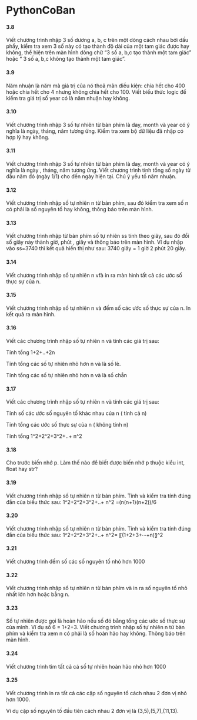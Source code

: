 # PythonCoBan
<h4>3.8</h4>
 <p>Viết chương trình nhập 3 số dương a, b, c trên một dòng cách nhau bởi dấu phẩy, kiểm tra xem 3 số này có tạo thành độ dài của một tam giác được hay không, thể hiện trên màn hình dòng chữ “3 số a, b,c tạo thành một tam giác” hoặc “ 3 số a, b,c không tạo thành một tam giác”.</p>
<h4>3.9 </h4>
<p>Năm nhuận là năm mà giá trị của nó thoả mãn điều  kiện: chía hết cho 400 hoặc chia hết cho 4 nhưng không chia hết cho 100. Viết biểu thức logic để kiểm tra giá trị số year có là năm nhuận hay không.</p>
<h4>3.10</h4>
<p>Viết chương trình nhập 3 số tự nhiên từ bàn phím là day, month và year có ý nghĩa là ngày, tháng, năm tương ứng. Kiểm tra xem bộ dữ liệu đã nhập có hợp lý hay không.</p>
<h4>3.11</h4>
<p>Viết chương  trình nhập 3 số tự nhiên từ bàn phím là day, month và year có ý nghĩa là ngày , tháng, năm tương ứng. Viết chương trình tính tổng số ngày từ đầu năm đó (ngày 1/1) cho đến ngày hiện tại. Chú ý yếu tố năm nhuận.</p>
<h4>3.12</h4>
<p>Viết chương trình nhập số tự nhiên n từ bàn phím, sau đó kiểm tra xem số n có phải là số nguyên tố hay không, thông báo trên màn hình.</p>
<h4>3.13</h4>
<p>Viết chương trình nhập từ bàn phím số tự  nhiên ss tính theo giây, sau đó đổi số giây này thành giờ, phút , giây và thông báo trên màn hình. Ví dụ nhập vào ss=3740 thì kết quả hiển thị như sau: 3740 giây = 1 giờ 2 phút 20 giây.</p>
<h4>3.14</h4>
<p>Viết chương trình nhập số tự nhiên n vfà in ra màn hình tất cả các ước số thực sự của n.</p>
<h4>3.15</h4>
<p>Viết chương trình nhập số tự nhiên n và đếm số các ước số thực sự của n. In kết quả ra màn hình.</p>
<h4>3.16</h4>
<p>Viết các chương trình nhập số tự nhiên n và tính các giá trị sau:</p>
	<p>Tính tổng 1+2+..+2n</p>
	<p>Tính tổng các số tự nhiên nhỏ hơn n và là số lẻ.</p>
	<p>Tính tổng các số tự nhiên nhỏ hơn n và là số chẵn </p>
<h4>3.17</h4>
<p>Viết các chương trình nhập số tự nhiên n và tính các giá trị sau:</p>
	<p>Tính số các ước số nguyên tố khác nhau của n ( tính cả n)</p>
	<p>Tính tổng các ước số thực sự của n ( không tính n)</p>
	<p>Tính tổng 1^2+2^2+3^2+..+ n^2 </p>
<h4>3.18</h4>
<p>Cho trước biến nhớ p. Làm thế nào để biết được biến nhớ p thuộc kiểu int, float hay str?</p>
<h4>3.19</h4>
<p>Viết chương trình nhập số tự nhiên n từ bàn phím. Tính và kiểm tra tính đúng đắn của biểu thức sau:  1^2+2^2+3^2+..+ n^2  =(n(n+1)(n+2))/6</p>
<h4>3.20</h4>
<p>Viết chương trình nhập số tự nhiên n từ bàn phím. Tính và kiểm tra tính đúng đắn của biểu thức sau:  1^2+2^2+3^2+..+ n^2= 〖(1+2+3+⋯+n)〗^2</p>
<h4>3.21</h4>
<p>Viết chương trình đếm số các số nguyên tố nhỏ hơn 1000 </p>
<h4>3.22 </h4>
<p>Viết chương trình nhập số tự nhiên n từ bàn phím và in ra số nguyên tố nhỏ nhất lớn hơn hoặc bằng n.</p>
<h4>3.23</h4>
<p>Số tự nhiên được gọi là hoàn hảo nếu số đó bằng tổng các ước số thực sự của mình. Ví dụ số 6 = 1+2+3. Viết chương trình nhập số tự nhiên n từ bàn phím và kiểm tra xem n có phải là số hoàn hảo hay không. Thông báo trên màn hình.</p>
<h4>3.24</h4>
<p>Viết chương trình tìm tất cả cá số tự nhiên hoàn hảo nhỏ hơn 1000</p>
<h4>3.25</h4>
<p>Viết chương trình in ra tất cả các cặp số nguyên tố cách nhau 2 đơn vị nhỏ hơn 1000. </p>
<p>Ví dụ cặp số nguyên tố đầu tiên cách nhau 2 đơn vị là (3,5),(5,7),(11,13).</p>
